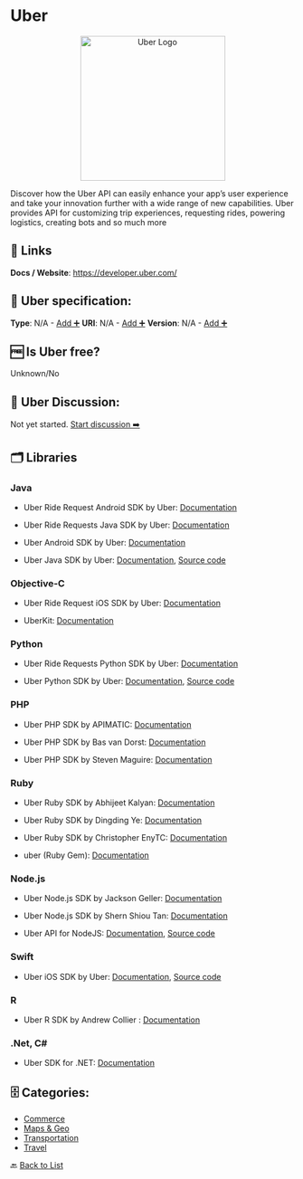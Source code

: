 # Uber
<p align="center">
    <img width="256" src="https://raw.githubusercontent.com/apis-list/apis-list/main/apis/uber/logo_256x256.png" alt="Uber Logo"/>
</p>
Discover how the Uber API can easily enhance your app’s user experience and take your innovation further with a wide range of new capabilities. Uber provides API for customizing trip experiences, requesting rides, powering logistics, creating bots and so much more

##  🔗 Links
**Docs / Website**: https://developer.uber.com/

## 🧬 Uber specification:
**Type**: N/A - [Add ➕](https://github.com/apis-list/apis-list/edit/main/apis-list.yaml)
**URI**: N/A - [Add ➕](https://github.com/apis-list/apis-list/edit/main/apis-list.yaml)
**Version**: N/A - [Add ➕](https://github.com/apis-list/apis-list/edit/main/apis-list.yaml)

## 🆓 Is Uber free?
 Unknown/No 

## 💬 Uber Discussion:
Not yet started. [Start discussion ➡️](https://github.com/apis-list/apis-list/discussions/new)

## 🗂️ Libraries
### Java
- Uber Ride Request Android SDK by Uber: [Documentation](https://github.com/uber/rides-android-sdk)

- Uber Ride Requests Java SDK by Uber: [Documentation](https://github.com/uber/rides-java-sdk/tree/master/sdk)

- Uber Android SDK by Uber: [Documentation](https://developer.uber.com/docs/riders/ride-requests/tutorials/api/android)

- Uber Java SDK by Uber: [Documentation](https://developer.uber.com/docs/riders/ride-requests/tutorials/api/java), [Source code](https://github.com/uber/rides-java-sdk)

### Objective-C
- Uber Ride Request iOS SDK by Uber: [Documentation](https://github.com/uber/rides-ios-sdk)

- UberKit: [Documentation](https://github.com/sachinkesiraju/UberKit)

### Python
- Uber Ride Requests Python SDK by Uber: [Documentation](https://github.com/uber/rides-python-sdk/tree/master/example)

- Uber Python SDK by Uber: [Documentation](https://developer.uber.com/docs/riders/ride-requests/tutorials/api/python), [Source code](https://github.com/uber/rides-python-sdk)

### PHP
- Uber PHP SDK by APIMATIC: [Documentation](https://github.com/apimatic/uber-php)

- Uber PHP SDK by Bas van Dorst: [Documentation](https://github.com/basvandorst/UberPHP)

- Uber PHP SDK by Steven Maguire: [Documentation](https://github.com/stevenmaguire/uber-php)

### Ruby
- Uber Ruby SDK by Abhijeet Kalyan: [Documentation](https://rubygems.org/gems/uber_api/versions/0.1.2)

- Uber Ruby SDK by Dingding Ye: [Documentation](https://github.com/sishen/uber-ruby)

- Uber Ruby SDK by Christopher EnyTC: [Documentation](https://github.com/chrisenytc/uber-sdk)

- uber (Ruby Gem): [Documentation](https://github.com/pageandrew/uber)

### Node.js
- Uber Node.js SDK by Jackson Geller: [Documentation](https://www.npmjs.com/package/uberjs)

- Uber Node.js SDK by Shern Shiou Tan: [Documentation](https://github.com/shernshiou/node-uber)

- Uber API for NodeJS: [Documentation](https://www.npmjs.org/package/uber-api), [Source code](https://github.com/nathanpdaniel/uber-api)

### Swift
- Uber iOS SDK by Uber: [Documentation](https://developer.uber.com/docs/riders/ride-requests/tutorials/api/ios), [Source code](https://github.com/uber/rides-ios-sdk)

### R
- Uber R SDK by Andrew Collier : [Documentation](https://github.com/DataWookie/ubeR)

### .Net, C#
- Uber SDK for .NET: [Documentation](https://github.com/wadewegner/uber-sdk-for-net)


## 🗄️ Categories:
- [Commerce](https://github.com/apis-list/apis-list#commerce-)
- [Maps & Geo](https://github.com/apis-list/apis-list#maps--geo-)
- [Transportation](https://github.com/apis-list/apis-list#transportation-)
- [Travel](https://github.com/apis-list/apis-list#travel-)

🔙  [Back to List](https://github.com/apis-list/apis-list)
